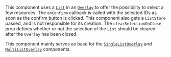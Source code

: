 This component uses a [`List`](#list) in an [`Overlay`](#overlay) to offer the possibility to select a few resources.
The `onConfirm` callback is called with the selected IDs as soon as the confirm button is clicked. This component also
gets a `ListStore` passed, and is not responsible for its creation. The `clearSelectionOnClose` prop defines whether or
not the selection of the `List` should be cleared after the `Overlay` has been closed.

This component mainly serves as base for the [`SingleListOverlay`](#singlelistoverlay) and
[`MultiListOverlay`](#multilistoverlay) components.
